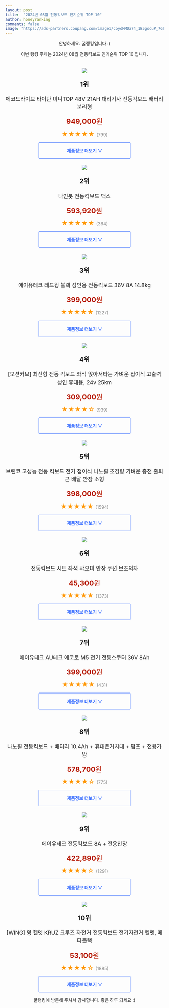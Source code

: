 ```yaml
---
layout: post
title:  "2024년 08월 전동킥보드 인기순위 TOP 10"
author: honeyranking
comments: false
image: "https://ads-partners.coupang.com/image1/coydMMDa74_1B5gscuP_7G6nAoj1QXdJoE0Jdf_IELy02xJWaglxvl0gEVd-_G21nb1YeYZYR2ZffA0G1zEsilxp9Gw3P96_0SjroUGda0Wtp10w0_j3K9bJg1N0NVt5W9nyTT_X3mTERNGFv1B7y-TEhHKFq6NUUZ6s_aezgtmnpTWj2g2wclcjm9zynHw6Be4mnzmTrNweXmMz80GeQdFrNZkqlJuj_Dw135nFH-eHA413cPDADcc1Nls8kEgrg3IXYW6cEZuDfpfBmqlQ5El_wZw7lQ1Xv-HdZozYppU_ajwNAkg03plv9-mkuWM="
---
```

<p style="text-align: center;">안녕하세요. 꿀랭킹입니다 :)</p>
<p style="text-align: center;">이번 랭킹 주제는 2024년 08월 전동킥보드 인기순위 TOP 10 입니다.</p><center><img src="https://ads-partners.coupang.com/image1/coydMMDa74_1B5gscuP_7G6nAoj1QXdJoE0Jdf_IELy02xJWaglxvl0gEVd-_G21nb1YeYZYR2ZffA0G1zEsilxp9Gw3P96_0SjroUGda0Wtp10w0_j3K9bJg1N0NVt5W9nyTT_X3mTERNGFv1B7y-TEhHKFq6NUUZ6s_aezgtmnpTWj2g2wclcjm9zynHw6Be4mnzmTrNweXmMz80GeQdFrNZkqlJuj_Dw135nFH-eHA413cPDADcc1Nls8kEgrg3IXYW6cEZuDfpfBmqlQ5El_wZw7lQ1Xv-HdZozYppU_ajwNAkg03plv9-mkuWM=" style="margin-top:20px" /></center><p style="text-align: center; font-size: 20px"><b>1위</b></p><p style="text-align: center; font-size: 17px">에코드라이브 타이탄 미니TOP 48V 21AH 대리기사 전동킥보드 배터리분리형</p><p style="text-align: center;"><span style="color: #b61800; font-size: 22px;"><b>949,000</b>원</span></p><p style="text-align: center;"><span style="color: #ff9600; font-size: 20px;">★★★★★ </span><span style="color: #878787;">(799)</span></p><center><a href="https://link.coupang.com/re/AFFSDP?lptag=AF3899140&subid=honeyrank&pageKey=8223143115&itemId=23641202417&vendorItemId=90666611648&traceid=V0-153-5305e656196c955f&clickBeacon=35fa6810-555c-11ef-b418-dbd7564f907f%7E3&requestid=20240808170000246205411248&token=31850C%7CMIXED"><div style="font-size: 14px; display: inline-block; padding: 15px 90px; color: #346aff; border-radius: 2px; border: 1px solid #346aff; cursor: pointer;"><b>제품정보 더보기 &or;</b></div></a></center><center><img src="https://ads-partners.coupang.com/image1/B_gYWNGLl03MSpTFB_Mj8lAenZ64HWX6z74nXvCfkkxMPlfUCHq-3WI5CvqgxQsaMXmgaAlKHAGZShRbFjahDNR0Q3DzW9DW2AdISqZD5ZmzMeXkKtazHqMBNlBLG2mKpUftB3NxhBuqoiPLKVBZ7PIIvwgYMk-Z8BPyFhVBl8tR0AnY4Bq4EVRXGlctQu8AXFOCX_yB9QuDGk5RV73qNCrYCyfSEg5IWh_tV47RP0xnsrbmxw_BkqrQbbvS2WlNos9mqMPk7qHudFQ2Qpm0Bs3G4kFPtpZTiTYOAwcFzqv92Vd1H7x1dQ7z" style="margin-top:20px" /></center><p style="text-align: center; font-size: 20px"><b>2위</b></p><p style="text-align: center; font-size: 17px">나인봇 전동킥보드 맥스</p><p style="text-align: center;"><span style="color: #b61800; font-size: 22px;"><b>593,920</b>원</span></p><p style="text-align: center;"><span style="color: #ff9600; font-size: 20px;">★★★★★ </span><span style="color: #878787;">(364)</span></p><center><a href="https://link.coupang.com/re/AFFSDP?lptag=AF3899140&subid=honeyrank&pageKey=1253888860&itemId=2253751360&vendorItemId=90737695366&traceid=V0-153-cafcf3d49a31440b&requestid=20240808170000246205411248&token=31850C%7CMIXED"><div style="font-size: 14px; display: inline-block; padding: 15px 90px; color: #346aff; border-radius: 2px; border: 1px solid #346aff; cursor: pointer;"><b>제품정보 더보기 &or;</b></div></a></center><center><img src="https://ads-partners.coupang.com/image1/banfPM19FQVt6quybY3DRcg3o4rJbUfzaAFwx3lqMHxVav1OT7nVnk0V8xfuWGbvY936Ch8MSJO-O_M5cDy3Baa2oSqS2zFIfe0HgZ1KJ5TzTVBTMLGp-BcmTrhhwJKDZADcmWRi_W6JKEk3Wq000J4hJED_5EMKiMQYjDVUCGRNPsASKW1fwu4vi7i_2RaROJsgn0sDXZ6KWgUWX9BmSqtLPPfqXebolD3FeOjbLHvD1vwyZk5NNxN5SUDZf3VUoTOKbqPDPMro1lkxYk2hfR8cRtiJcrCOKD4=" style="margin-top:20px" /></center><p style="text-align: center; font-size: 20px"><b>3위</b></p><p style="text-align: center; font-size: 17px">에이유테크 레드윙 블랙 성인용 전동킥보드 36V 8A 14.8kg</p><p style="text-align: center;"><span style="color: #b61800; font-size: 22px;"><b>399,000</b>원</span></p><p style="text-align: center;"><span style="color: #ff9600; font-size: 20px;">★★★★★ </span><span style="color: #878787;">(1227)</span></p><center><a href="https://link.coupang.com/re/AFFSDP?lptag=AF3899140&subid=honeyrank&pageKey=144056662&itemId=418264240&vendorItemId=4027605407&traceid=V0-153-f5be90d66e23bda6&requestid=20240808170000246205411248&token=31850C%7CMIXED"><div style="font-size: 14px; display: inline-block; padding: 15px 90px; color: #346aff; border-radius: 2px; border: 1px solid #346aff; cursor: pointer;"><b>제품정보 더보기 &or;</b></div></a></center><center><img src="https://ads-partners.coupang.com/image1/2nwC07ntqbo62IuM2tyCdQD8VLC6fuRJzqxxb8WpuMCaOUQWGh_acJtSqCwtoXrd6gk5QFvs8wU35orqtlmmeWNkGtLsFECWA0GayL0CKj8wwvpYfoO9UqpYtrTWYO-6YMwTTwNIXx78Q7eRESbNMIrZmep0jupZ503kYx0nxgUeYUYy6vWeBp3GMUwO0h96_EmpLpfoKQZRxVlv8Xjj7TVGRBGMf8fIVgFdFQY-Talr-jZJObFN3g6jpvF6yI4jES3Lz-Dio97D-IM--dqoII_WWtXC3X_7oAeFQqW2t1sERqzXHeAkOExdvWP_NMg=" style="margin-top:20px" /></center><p style="text-align: center; font-size: 20px"><b>4위</b></p><p style="text-align: center; font-size: 17px">[모션커브] 최신형 전동 킥보드 좌식 앉아서타는 가벼운 접이식 고출력 성인 휴대용, 24v 25km</p><p style="text-align: center;"><span style="color: #b61800; font-size: 22px;"><b>309,000</b>원</span></p><p style="text-align: center;"><span style="color: #ff9600; font-size: 20px;">★★★★☆ </span><span style="color: #878787;">(939)</span></p><center><a href="https://link.coupang.com/re/AFFSDP?lptag=AF3899140&subid=honeyrank&pageKey=8116245691&itemId=23010332629&vendorItemId=90050302181&traceid=V0-153-c81225166de98274&clickBeacon=35fa6810-555c-11ef-8bd3-15850456379e%7E3&requestid=20240808170000246205411248&token=31850C%7CMIXED"><div style="font-size: 14px; display: inline-block; padding: 15px 90px; color: #346aff; border-radius: 2px; border: 1px solid #346aff; cursor: pointer;"><b>제품정보 더보기 &or;</b></div></a></center><center><img src="https://ads-partners.coupang.com/image1/u9BOGc_uQHw7fktNu0rE5olZ7BuZn_-c4yw1DyuFu-GGZol2s2QtfqPAtb3nd4hacW2QcxFCA04gD4hbP6YaqwcmkztVsoGVMCiYlOIetasr7F8qfCzr3Mkrs86gKZ1l7AhUb1KbVct446ZloUvSc8jHLd9HxT4dyEUMDkIb5w_UH5f2_gFCoySC5IreDycxByLMxCgzEib0z3YbuzISYoI4WCEsEXNPTKorItJ2PHG1-cYlJSmXE7AbIxyFyDxRJ8wxHTmOHsinGFsKE0BuaQkVlhDEQMdpPq2KKw9K3Tzbdn6IsiH2lzFEvw==" style="margin-top:20px" /></center><p style="text-align: center; font-size: 20px"><b>5위</b></p><p style="text-align: center; font-size: 17px">브린코 고성능 전동 킥보드 전기 접이식 나노휠 초경량 가벼운 충전 출퇴근 배달 안장 소형</p><p style="text-align: center;"><span style="color: #b61800; font-size: 22px;"><b>398,000</b>원</span></p><p style="text-align: center;"><span style="color: #ff9600; font-size: 20px;">★★★★★ </span><span style="color: #878787;">(1594)</span></p><center><a href="https://link.coupang.com/re/AFFSDP?lptag=AF3899140&subid=honeyrank&pageKey=8143391403&itemId=23144098610&vendorItemId=90176963315&traceid=V0-153-f2eeabcadf73125e&requestid=20240808170000246205411248&token=31850C%7CMIXED"><div style="font-size: 14px; display: inline-block; padding: 15px 90px; color: #346aff; border-radius: 2px; border: 1px solid #346aff; cursor: pointer;"><b>제품정보 더보기 &or;</b></div></a></center><center><img src="https://ads-partners.coupang.com/image1/Qx-Q98mSjeOXTmz4Q46pMl6MASOPUcv2r8KuOXlWi9ysXZS-M97izM-AIutD2qyGf7RynEQXgg-8jiGHccWlXr1jc9ziBwpx2mRiefoDEQh07D_op23ALZ1Mvx4p2StYfu_bc9wyZNr0MiG4VmIo_GsDxmA88L7uu0TL8yAQQ2K3D3eUj3p9GPFrkdZ2HAo5tquiTgqZxiOqHm6nHMYh7gStZksMd-633XJcRIZNJu3h5Ijw0EvoNVGjsAnaFvby_TWMSJ_GR6iiBzmQ3WJqIAprjOB9ogmwV26S2aMcbJVdeVBhRh_Mp6R3QZfWyw==" style="margin-top:20px" /></center><p style="text-align: center; font-size: 20px"><b>6위</b></p><p style="text-align: center; font-size: 17px">전동킥보드 시트 좌석 샤오미 안장 쿠션 보조의자</p><p style="text-align: center;"><span style="color: #b61800; font-size: 22px;"><b>45,300</b>원</span></p><p style="text-align: center;"><span style="color: #ff9600; font-size: 20px;">★★★★★ </span><span style="color: #878787;">(1373)</span></p><center><a href="https://link.coupang.com/re/AFFSDP?lptag=AF3899140&subid=honeyrank&pageKey=8035054106&itemId=22478411169&vendorItemId=90446245454&traceid=V0-153-1e6f388b4171897e&clickBeacon=35fa6810-555c-11ef-b876-660cdde25f97%7E3&requestid=20240808170000246205411248&token=31850C%7CMIXED"><div style="font-size: 14px; display: inline-block; padding: 15px 90px; color: #346aff; border-radius: 2px; border: 1px solid #346aff; cursor: pointer;"><b>제품정보 더보기 &or;</b></div></a></center><center><img src="https://ads-partners.coupang.com/image1/bxtFC_2gSJN65IJ8b_B_X1owWoQAiz-ni0LkXV3udqoXCUdU0eHVGF5Cwx8GYzqUzN7ntIwA9AQUg3WgpDs3f0-nBCuhzfqWRj17jpXdTtDZBZWZk-RnuiDE07iKqaW0aafEhPhOYOxV_fDAvOTg1qnWHNgA_l77Sjkz65oufoMZgQ7MCvEmqjevIfDWuPptNJEt5zrfnSjhI7LgaIFXFbUuxtTIShVeNonmUMLfRxmzXUdNkyhR-UF9Dq89vZd2hNAZGqN0GhTqiEul7fK65RFgt0TWV2bHbjc=" style="margin-top:20px" /></center><p style="text-align: center; font-size: 20px"><b>7위</b></p><p style="text-align: center; font-size: 17px">에이유테크 AU테크 에코로 M5 전기 전동스쿠터 36V 8Ah</p><p style="text-align: center;"><span style="color: #b61800; font-size: 22px;"><b>399,000</b>원</span></p><p style="text-align: center;"><span style="color: #ff9600; font-size: 20px;">★★★★★ </span><span style="color: #878787;">(431)</span></p><center><a href="https://link.coupang.com/re/AFFSDP?lptag=AF3899140&subid=honeyrank&pageKey=212823323&itemId=642800978&vendorItemId=4675461388&traceid=V0-153-f5df4f6c05aa4a7f&requestid=20240808170000246205411248&token=31850C%7CMIXED"><div style="font-size: 14px; display: inline-block; padding: 15px 90px; color: #346aff; border-radius: 2px; border: 1px solid #346aff; cursor: pointer;"><b>제품정보 더보기 &or;</b></div></a></center><center><img src="https://ads-partners.coupang.com/image1/tBqytjjMT2gOLTTYtCR4dEoPn2T8VJCtCR4Pj38EeIBj-2s8XgqJPzWvrWN8YSNhuMirhVtJTXzJjPTQgDDw_J8cIH9HDGiZKxqnUvnvFTU3u95miLQ3ZL9sZY1tcU2y0x-K9GQHHvAtxy4F9CP3lTJ-rEWTH5TscvVoQ9LhCuTIDhq7r9C9C-TICmiD4d8zMBksRAqy8E_fk02jUpB8ezaX7iHLagdsRRybwMwuw876a9dO4APABOHNrzWrwDA9-wPUVZ_IfL1ZvvbI99UBrHguD5oL7pDDnWrDLA==" style="margin-top:20px" /></center><p style="text-align: center; font-size: 20px"><b>8위</b></p><p style="text-align: center; font-size: 17px">나노휠 전동킥보드 + 배터리 10.4Ah + 휴대폰거치대 + 펌프 + 전용가방</p><p style="text-align: center;"><span style="color: #b61800; font-size: 22px;"><b>578,700</b>원</span></p><p style="text-align: center;"><span style="color: #ff9600; font-size: 20px;">★★★★☆ </span><span style="color: #878787;">(775)</span></p><center><a href="https://link.coupang.com/re/AFFSDP?lptag=AF3899140&subid=honeyrank&pageKey=6374753590&itemId=13517633125&vendorItemId=5000387370&traceid=V0-153-3309b92c4a614974&requestid=20240808170000246205411248&token=31850C%7CMIXED"><div style="font-size: 14px; display: inline-block; padding: 15px 90px; color: #346aff; border-radius: 2px; border: 1px solid #346aff; cursor: pointer;"><b>제품정보 더보기 &or;</b></div></a></center><center><img src="https://ads-partners.coupang.com/image1/1J_RG5jzJgQIQWso1Kk2aJWSbwaCJlP3sqqSso-rGxDLeujTWnHoU_uQ30qe9Fb60CNMwbYU6S8akUaYhofs2bsChd5wihbytt83L2ncet6q-808C68LgKc1b8rL3sbnkKmQ0ojLPzHxDpjeCCYXgo0LCwnu5TAbzLS8dwWC11NNbLk5w2UWrtssT67BEcUUWJXIxK2lhYUZsbAPkEtVSCo7zR_zBwqCBvmwOdIm3ZI1_FJGdPVZ2AFOJ3gtDH-2pQETxOBr_0iqJ5-FsC5xxezhx5nDOYYiJw==" style="margin-top:20px" /></center><p style="text-align: center; font-size: 20px"><b>9위</b></p><p style="text-align: center; font-size: 17px">에이유테크 전동킥보드 8A + 전용안장</p><p style="text-align: center;"><span style="color: #b61800; font-size: 22px;"><b>422,890</b>원</span></p><p style="text-align: center;"><span style="color: #ff9600; font-size: 20px;">★★★★☆ </span><span style="color: #878787;">(1291)</span></p><center><a href="https://link.coupang.com/re/AFFSDP?lptag=AF3899140&subid=honeyrank&pageKey=245805332&itemId=779109040&vendorItemId=4971408077&traceid=V0-153-40e98c4a3e6780c9&requestid=20240808170000246205411248&token=31850C%7CMIXED"><div style="font-size: 14px; display: inline-block; padding: 15px 90px; color: #346aff; border-radius: 2px; border: 1px solid #346aff; cursor: pointer;"><b>제품정보 더보기 &or;</b></div></a></center><center><img src="https://ads-partners.coupang.com/image1/DazzKaPp8pahipo7DW2qoH99jtYlOXwxPb3YPHIZ8pIb5SA3sGdvySPMvp_Lo8UWjjQejmkypVaLQGvdqJM9ew5jAYrKbkpJMrKitbn_xgluKwT5pZlLo3zBAFl7U7lG6SnfyDJKw9EF7juPS08654Olo9c08kn8iLzpoWDQTve_bXLHyCtrY_4g5oyhkS2mFGyN8irrIlzds7hsWNqZluf3F3kEDA_nvPzjL8IfN26LOUKE0dCueTa2nj4AM5OXd0uJMt_Zs4cLVyGYwW1k1STZZ3TtgW8Q4ek5wSTTtr63QwWcWaArNgwRM2HvCnc_" style="margin-top:20px" /></center><p style="text-align: center; font-size: 20px"><b>10위</b></p><p style="text-align: center; font-size: 17px">[WING] 윙 헬멧 KRUZ 크루즈 자전거 전동킥보드 전기자전거 헬멧, 메타블랙</p><p style="text-align: center;"><span style="color: #b61800; font-size: 22px;"><b>53,100</b>원</span></p><p style="text-align: center;"><span style="color: #ff9600; font-size: 20px;">★★★★☆ </span><span style="color: #878787;">(1885)</span></p><center><a href="https://link.coupang.com/re/AFFSDP?lptag=AF3899140&subid=honeyrank&pageKey=7370663376&itemId=19012312736&vendorItemId=86136964699&traceid=V0-153-990264f8dd8e639b&clickBeacon=35fa8f20-555c-11ef-9c20-18cb8d5b9afe%7E3&requestid=20240808170000246205411248&token=31850C%7CMIXED"><div style="font-size: 14px; display: inline-block; padding: 15px 90px; color: #346aff; border-radius: 2px; border: 1px solid #346aff; cursor: pointer;"><b>제품정보 더보기 &or;</b></div></a></center><p style="text-align: center;">꿀랭킹에 방문해 주셔서 감사합니다. 좋은 하루 되세요 :)</p>